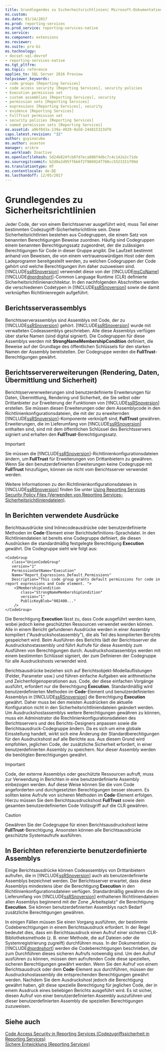 ```yaml
---
title: Grundlegendes zu Sicherheitsrichtlinien| Microsoft-Dokumentation
ms.custom: 
ms.date: 03/14/2017
ms.prod: reporting-services
ms.prod_service: reporting-services-native
ms.service: 
ms.component: extensions
ms.reviewer: 
ms.suite: pro-bi
ms.technology:
- docset-sql-devref
- reporting-services-native
ms.tgt_pltfrm: 
ms.topic: reference
applies_to: SQL Server 2016 Preview
helpviewer_keywords:
- code groups [Reporting Services]
- code access security [Reporting Services], security policies
- Execution permission set
- custom assemblies [Reporting Services], security
- permission sets [Reporting Services]
- expressions [Reporting Services], security
- evidence [Reporting Services]
- FullTrust permission set
- security policies [Reporting Services]
- named permission sets [Reporting Services]
ms.assetid: a9bf043a-139a-4929-9a58-244815323df0
caps.latest.revision: "32"
author: guyinacube
ms.author: asaxton
manager: erikre
ms.workload: Inactive
ms.openlocfilehash: 5d24b824fcb87d7eca888f4dbc7c4c142e2c71de
ms.sourcegitcommit: b2d8a2d95ffbb6f2f98692d7760cc5523151f99d
ms.translationtype: HT
ms.contentlocale: de-DE
ms.lasthandoff: 12/05/2017
---
```

# <a name="understanding-security-policies"></a>Grundlegendes zu Sicherheitsrichtlinien
  Jeder Code, der von einem Berichtsserver ausgeführt wird, muss Teil einer bestimmten Codezugriff-Sicherheitsrichtlinie sein. Diese Sicherheitsrichtlinien bestehen aus Codegruppen, die einem Satz von benannten Berechtigungen Beweise zuordnen. Häufig sind Codegruppen einem benannten Berechtigungssatz zugeordnet, der die zulässigen Berechtigungen für Code in dieser Gruppe angibt. Die Laufzeit bestimmt anhand von Beweisen, die von einem vertrauenswürdigen Host oder dem Ladeprogramm bereitgestellt werden, zu welchen Codegruppen der Code gehört und welche Berechtigungen ihm daher zuzuweisen sind. [!INCLUDE[ssRSnoversion](../../../includes/ssrsnoversion-md.md)] verwendet diese von der [!INCLUDE[msCoName](../../../includes/msconame-md.md)] [!INCLUDE[dnprdnshort](../../../includes/dnprdnshort-md.md)]-Common Language Runtime (CLR) definierte Sicherheitsrichtlinienarchitektur. In den nachfolgenden Abschnitten werden die verschiedenen Codetypen in [!INCLUDE[ssRSnoversion](../../../includes/ssrsnoversion-md.md)] sowie die damit verknüpften Richtlinienregeln aufgeführt.  
  
## <a name="report-server-assemblies"></a>Berichtsserverassemblys  
 Berichtsserverassemblys sind Assemblys mit Code, der zu [!INCLUDE[ssRSnoversion](../../../includes/ssrsnoversion-md.md)] gehört. [!INCLUDE[ssRSnoversion](../../../includes/ssrsnoversion-md.md)] wurde mit verwalteten Codeassemblys geschrieben. Alle diese Assemblys verfügen über starke Namen (sind digital signiert). Die Codegruppen für diese Assemblys werden mit **StrongNameMembershipCondition** definiert, die Beweise auf der Grundlage des öffentlichen Schlüssels für den starken Namen der Assembly bereitstellen. Der Codegruppe werden die **FullTrust**-Berechtigungen gewährt.  
  
## <a name="report-server-extensions-rendering-data-delivery-and-security"></a>Berichtsservererweiterungen (Rendering, Daten, Übermittlung und Sicherheit)  
 Berichtsservererweiterungen sind benutzerdefinierte Erweiterungen für Daten, Übermittlung, Rendering und Sicherheit, die Sie selbst oder Drittanbieter zur Erweiterung der Funktionen von [!INCLUDE[ssRSnoversion](../../../includes/ssrsnoversion-md.md)] erstellen. Sie müssen diesen Erweiterungen oder dem Assemblycode in den Richtlinienkonfigurationsdateien, die mit der zu erweiternden [!INCLUDE[ssRSnoversion](../../../includes/ssrsnoversion-md.md)]-Komponente verknüpft sind, **FullTrust** gewähren. Erweiterungen, die im Lieferumfang von [!INCLUDE[ssRSnoversion](../../../includes/ssrsnoversion-md.md)] enthalten sind, sind mit dem öffentlichen Schlüssel des Berichtsservers signiert und erhalten den **FullTrust**-Berechtigungssatz.  
  
> [!IMPORTANT]  
>  Sie müssen die [!INCLUDE[ssRSnoversion](../../../includes/ssrsnoversion-md.md)]-Richtlinienkonfigurationsdateien ändern, um **FullTrust** für Erweiterungen von Drittanbietern zu gewähren. Wenn Sie den benutzerdefinierten Erweiterungen keine Codegruppe mit **FullTrust** hinzufügen, können sie nicht vom Berichtsserver verwendet werden.  
  
 Weitere Informationen zu den Richtlinienkonfigurationsdateien in [!INCLUDE[ssRSnoversion](../../../includes/ssrsnoversion-md.md)] finden Sie unter [Using Reporting Services Security Policy Files (Verwenden von Reporting Services-Sicherheitsrichtliniendateien)](../../../reporting-services/extensions/secure-development/using-reporting-services-security-policy-files.md).  
  
## <a name="expressions-used-in-reports"></a>In Berichten verwendete Ausdrücke  
 Berichtsausdrücke sind Inlinecodeausdrücke oder benutzerdefinierte Methoden im **Code**-Element einer Berichtsdefinitions-Sprachdatei. In den Richtliniendateien ist bereits eine Codegruppe definiert, die diesen Ausdrücken die standardmäßig festgelegte Berechtigung **Execution** gewährt. Die Codegruppe sieht wie folgt aus:  
  
```  
<CodeGroup  
   class="UnionCodeGroup"  
   version="1"  
   PermissionSetName="Execution"  
   Name="Report_Expressions_Default_Permissions"  
   Description="This code group grants default permissions for code in report expressions and Code element. ">  
    <IMembershipCondition  
       class="StrongNameMembershipCondition"  
       version="1"  
       PublicKeyBlob="002400..."  
    />  
</CodeGroup>  
```  
  
 Die Berechtigung **Execution** lässt zu, dass Code ausgeführt werden kann, wobei jedoch keine geschützten Ressourcen verwendet werden können. Alle in einem Bericht gefundenen Ausdrücke werden in einer Assembly kompiliert ("Ausdruckshostassembly"), die als Teil des kompilierten Berichts gespeichert wird. Beim Ausführen des Berichts lädt der Berichtsserver die Ausdruckshostassembly und führt Aufrufe für diese Assembly zum Ausführen von Berechtigungen durch. Ausdruckshostassemblys werden mit einem bestimmten Schlüssel signiert, der zum Definieren der Codegruppe für alle Ausdruckshosts verwendet wird.  
  
 Berichtsausdrücke beziehen sich auf Berichtsobjekt-Modellauflistungen (Felder, Parameter usw.) und führen einfache Aufgaben wie arithmetische und Zeichenfolgenoperationen aus. Code, der diese einfachen Vorgänge ausführt, erfordert nur die Berechtigung **Execution**. Standardmäßig wird benutzerdefinierten Methoden im **Code**-Element und benutzerdefinierten Assemblys in [!INCLUDE[ssRSnoversion](../../../includes/ssrsnoversion-md.md)] die Berechtigung **Execution** gewährt. Daher muss bei den meisten Ausdrücken die aktuelle Konfiguration nicht in den Sicherheitsrichtliniendateien geändert werden. Um Ausdruckshostassemblys weitere Berechtigungen gewähren zu können, muss ein Administrator die Riechlinienkonfigurationsdateien des Berichtsservers und des Berichts-Designers anpassen sowie die Berichtsausdruck-Codegruppe ändern. Da es sich um eine globale Einsstellung handelt, wirkt sich eine Änderung der Standardberechtigungen für den Ausdruckshost auf alle Berichte aus. Aus diesem Grund wird empfohlen, jeglichen Code, der zusätzliche Sicherheit erfordert, in einer benutzerdefinierten Assembly zu speichern. Nur dieser Assembly werden die benötigten Berechtigungen gewährt.  
  
> [!IMPORTANT]  
>  Code, der externe Assemblys oder geschützte Ressourcen aufruft, muss zur Verwendung in Berichten in eine benutzerdefinierte Assembly einbezogen werden. Auf diese Weise können Sie die vom Code angeforderten und durchgesetzten Berechtigungen besser steuern. Es sollten keine Aufrufe von sicheren Methoden im **Code**-Element erfolgen. Hierzu müssen Sie dem Berichtsausdruckshost **FullTrust** sowie dem gesamten benutzerdefinierten Code Vollzugriff auf die CLR gewähren.  
  
> [!CAUTION]  
>  Gewähren Sie der Codegruppe für einen Berichtsausdruckshost keine **FullTrust**-Berechtigung. Ansonsten können alle Berichtsausdrücke geschützte Systemaufrufe ausführen.  
  
## <a name="custom-assemblies-referenced-in-reports"></a>In Berichten referenzierte benutzerdefinierte Assemblys  
 Einige Berichtsausdrücke können Codeassemblys von Drittanbietern aufrufen, die in [!INCLUDE[ssRSnoversion](../../../includes/ssrsnoversion-md.md)] auch als benutzerdefinierte Assemblys bezeichnet werden. Der Berichtsserver erwartet, dass diese Assemblys mindestens über die Berechtigung **Execution** in den Richtlinienkonfigurationsdateien verfügen. Standardmäßig gewähren die im Lieferumfang von [!INCLUDE[ssRSnoversion](../../../includes/ssrsnoversion-md.md)] enthaltenen Richtliniendateien allen Assemblys beginnend mit der Zone „Arbeitsplatz“ die Berechtigung **Execution**. Sie können benutzerdefinierten Assemblys nach Bedarf zusätzliche Berechtigungen gewähren.  
  
 In einigen Fällen müssen Sie einen Vorgang ausführen, der bestimmte Codeberechtigungen in einem Berichtsausdruck erfordert. In der Regel bedeutet dies, dass ein Berichtsausdruck einen Aufruf einer sicheren CLR-Bibliotheksmethode (z. B. einer Methode, die auf Dateien oder die Systemregistrierung zugreift) durchführen muss. In der Dokumentation zu [!INCLUDE[dnprdnshort](../../../includes/dnprdnshort-md.md)] werden die Codeberechtigungen beschrieben, die zum Durchführen dieses sicheren Aufrufs notwendig sind. Um den Aufruf ausführen zu können, müssen dem aufrufenden Code diese speziellen, sicheren Berechtigungen gewährt werden. Wenn Sie den Aufruf von einem Berichtsausdruck oder dem **Code**-Element aus durchführen, müssen der Ausdruckshostassembly die entsprechenden Berechtigungen gewährt werden. Nachdem Sie dem Ausdruckshost jedoch die Berechtigung gewährt haben, gilt diese spezielle Berechtigung für jeglichen Code, der in einem Ausdruck eines beliebigen Berichts ausgeführt wird. Es ist sicher, diesen Aufruf von einer benutzerdefinierten Assembly auszuführen und dieser benutzerdefinierten Assembly die speziellen Berechtigungen zuzuweisen.  
  
## <a name="see-also"></a>Siehe auch  
 [Code Access Security in Reporting Services (Codezugriffssicherheit in Reporting Services)](../../../reporting-services/extensions/secure-development/code-access-security-in-reporting-services.md)   
 [Sichere Entwicklung (Reporting Services)](../../../reporting-services/extensions/secure-development/secure-development-reporting-services.md)  
  
  
